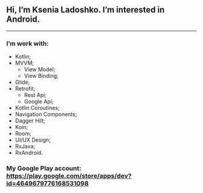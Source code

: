 ## Hi, I’m Ksenia Ladoshko. I’m interested in Android.
***
### I’m work with:

* Kotlin;
* MVVM;
  * View Model;
  * View Binding;
* Glide;
* Retrofit;
  * Rest Api;
  * Google Api;
* Kotlin Coroutines;
* Navigation Components;
* Dagger Hilt;
* Koin;
* Room;
* UI/UX Design;
* RxJava;
* RxAndroid.


### My Google Play account: https://play.google.com/store/apps/dev?id=4649679776168531098
